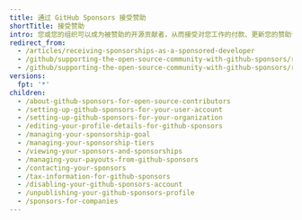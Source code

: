 ```yaml
---
title: 通过 GitHub Sponsors 接受赞助
shortTitle: 接受赞助
intro: 您或您的组织可以成为被赞助的开源贡献者，从而接受对您工作的付款、更新您的赞助详细信息以及查看和联系您的赞助者。
redirect_from:
  - /articles/receiving-sponsorships-as-a-sponsored-developer
  - /github/supporting-the-open-source-community-with-github-sponsors/receiving-sponsorships-as-a-sponsored-developer
  - /github/supporting-the-open-source-community-with-github-sponsors/receiving-sponsorships-through-github-sponsors
versions:
  fpt: '*'
children:
  - /about-github-sponsors-for-open-source-contributors
  - /setting-up-github-sponsors-for-your-user-account
  - /setting-up-github-sponsors-for-your-organization
  - /editing-your-profile-details-for-github-sponsors
  - /managing-your-sponsorship-goal
  - /managing-your-sponsorship-tiers
  - /viewing-your-sponsors-and-sponsorships
  - /managing-your-payouts-from-github-sponsors
  - /contacting-your-sponsors
  - /tax-information-for-github-sponsors
  - /disabling-your-github-sponsors-account
  - /unpublishing-your-github-sponsors-profile
  - /sponsors-for-companies
---
```


